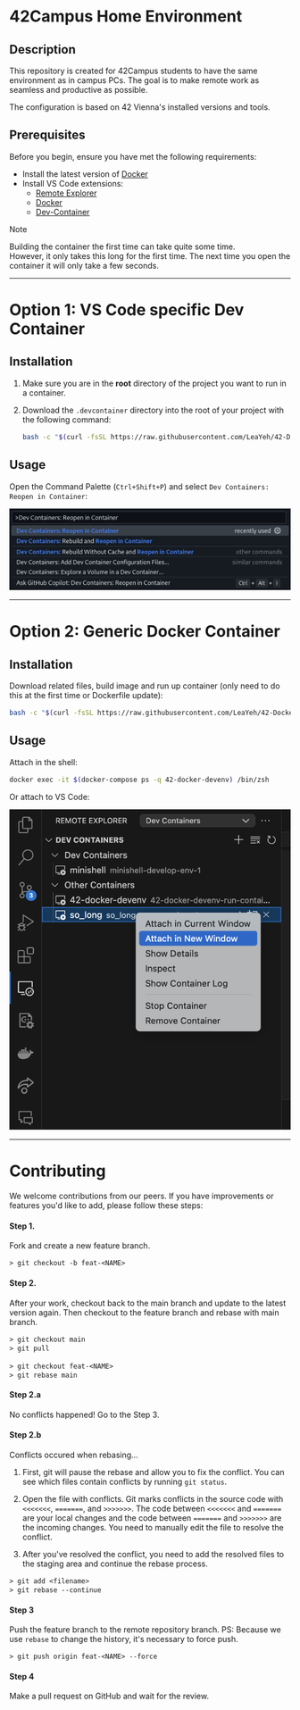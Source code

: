 # 42Campus Home Environment

## Description

This repository is created for 42Campus students to have the same environment as in campus PCs. The goal is to make remote work as seamless and productive as possible.

The configuration is based on 42 Vienna's installed versions and tools.

## Prerequisites

Before you begin, ensure you have met the following requirements:

- Install the latest version of [Docker](https://docs.docker.com/get-docker/)
- Install VS Code extensions:
    * [Remote Explorer](https://marketplace.visualstudio.com/items?itemName=ms-vscode.remote-explorer)
    * [Docker](https://marketplace.visualstudio.com/items?itemName=ms-azuretools.vscode-docker)
    * [Dev-Container](https://marketplace.visualstudio.com/items?itemName=ms-vscode-remote.remote-containers)

> [!NOTE]
> Building the container the first time can take quite some time.<br>
> However, it only takes this long for the first time. The next time you open the container it will only take a few seconds.

---

# Option 1: VS Code specific Dev Container

## Installation

1. Make sure you are in the **root** directory of the project you want to run in a container.

2. Download the `.devcontainer` directory into the root of your project with the following command:
   ```sh
   bash -c "$(curl -fsSL https://raw.githubusercontent.com/LeaYeh/42-Docker-DevEnv/main/install.sh)"
   ```

## Usage

Open the Command Palette (`Ctrl+Shift+P`) and select `Dev Containers: Reopen in Container`:

![screenshot](doc/img/ReopenInContainer.png)

---

# Option 2: Generic Docker Container

## Installation

Download related files, build image and run up container (only need to do this at the first time or Dockerfile update):

```sh
bash -c "$(curl -fsSL https://raw.githubusercontent.com/LeaYeh/42-Docker-DevEnv/main/run.sh)"
```

## Usage

Attach in the shell:

```sh
docker exec -it $(docker-compose ps -q 42-docker-devenv) /bin/zsh
```

Or attach to VS Code:

![screenshot](doc/img/HowToAttachWithVScode.png)

---

# Contributing

We welcome contributions from our peers. If you have improvements or features you'd like to add, please follow these steps:

#### Step 1.

Fork and create a new feature branch.

```
> git checkout -b feat-<NAME>
```

#### Step 2.

After your work, checkout back to the main branch and update to the latest version again. Then checkout to the feature branch and rebase with main branch.

```
> git checkout main
> git pull

> git checkout feat-<NAME>
> git rebase main
```

#### Step 2.a

No conflicts happened! Go to the Step 3.

#### Step 2.b

Conflicts occured when rebasing...

1. First, git will pause the rebase and allow you to fix the conflict. You can see which files contain conflicts by running `git status`.

2. Open the file with conflicts. Git marks conflicts in the source code with `<<<<<<<`, `=======`, and `>>>>>>>`. The code between `<<<<<<<` and `=======` are your local changes and the code between `=======` and `>>>>>>>` are the incoming changes. You need to manually edit the file to resolve the conflict.

3. After you've resolved the conflict, you need to add the resolved files to the staging area and continue the rebase process.

```
> git add <filename>
> git rebase --continue
```

#### Step 3

Push the feature branch to the remote repository branch.
PS: Because we use `rebase` to change the history, it's necessary to force push.

```
> git push origin feat-<NAME> --force
```

#### Step 4

Make a pull request on GitHub and wait for the review.
